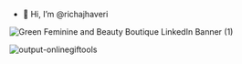 - 👋 Hi, I’m @richajhaveri


<!---
richajhaveri/richajhaveri is a ✨ special ✨ repository because its `README.md` (this file) appears on your GitHub profile.
You can click the Preview link to take a look at your changes.
--->

![Green Feminine and Beauty Boutique LinkedIn Banner (1)](https://user-images.githubusercontent.com/65129341/151850545-6dbeacf8-36f8-4d5b-b716-7b2071f72779.png)

![output-onlinegiftools](https://user-images.githubusercontent.com/65129341/151847544-bdb95e55-0c36-4ffc-91ba-05d44fd7d2e9.gif)



